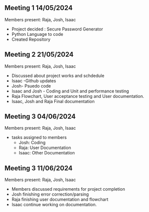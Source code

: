 ## Meeting 1  14/05/2024
Members present: Raja, Josh, Isaac
* Project decided : Secure Password Generator
* Python Language to code
* Created Repository


## Meeting 2  21/05/2024
Members present: Raja, Josh, Isaac
* Discussed about project works and schdedule
* Isaac -Github updates
* Josh- Psuedo code
* Isaac and Josh - Coding and Unit  and performance testing 
* Raja Flowchart, User acceptance testing and User documentation.
* Isaac, Josh and Raja Final documentation


## Meeting 3  04/06/2024
Members present: Raja, Josh, Isaac
* tasks assigned to members
  * Josh: Coding
  * Raja: User Documentation 
  * Isaac: Other Documentation

## Meeting 3  11/06/2024
Members present: Raja, Josh, Isaac
* Members discussed requirements for project completion
* Josh finishing error correction/parsing
* Raja finishing user documentation and flowchart
* Isaac continue working on documentation.
